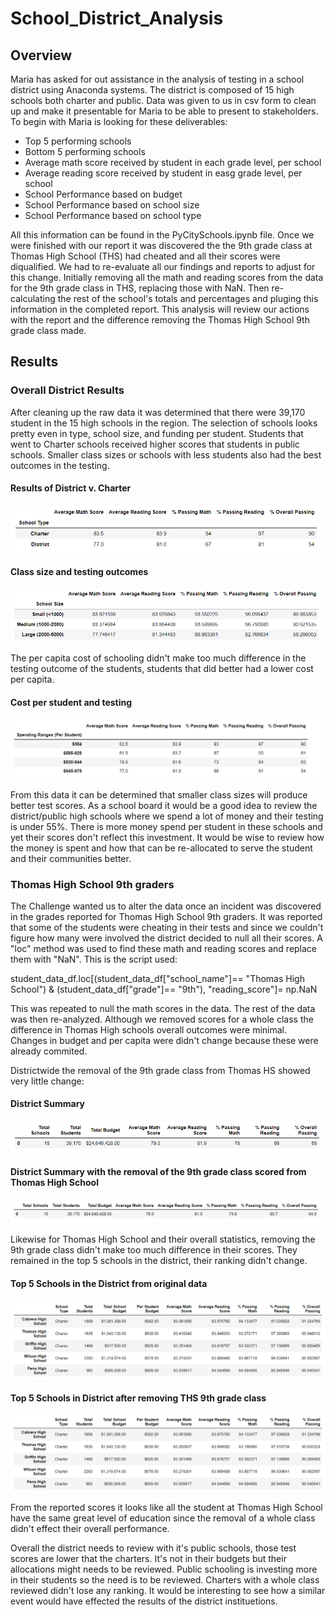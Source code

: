 # School_District_Analysis

## Overview
Maria has asked for out assistance in the analysis of testing in a school district using Anaconda systems. The district is composed of 15 high schools both charter and public. Data was given to us in csv form to clean up and make it presentable for Maria to be able to present to stakeholders. To begin with Maria is looking for these deliverables:

- Top 5 performing schools
- Bottom 5 performing schools
- Average math score received by student in each grade level, per school
- Average reading score received by student in easg grade level, per school
- School Performance based on budget
- School Performance based on school size
- School Performance based on school type

All this information can be found in the PyCitySchools.ipynb file. Once we were finished with our report it was discovered the the 9th grade class at Thomas High School (THS) had cheated and all their scores were diqualified. We had to re-evaluate all our findings and reports to adjust for this change. Initially removing all the math and reading scores from the data for the 9th grade class in THS, replacing those with NaN. Then re-calculating the rest of the school's totals and percentages and pluging this information in the completed report. This analysis will review our actions with the report and the difference removing the Thomas High School 9th grade class made.

## Results

### Overall District Results
After cleaning up the raw data it was determined that there were 39,170 student in the 15 high schools in the region. The selection of schools looks pretty even in type, school size, and funding per student. Students that went to Charter schools received higher scores that students in public schools. Smaller class sizes or schools with less students also had the best outcomes in the testing. 

#### Results of District v. Charter
![image](Resources/districtvcharter_original.png)

#### Class size and testing outcomes
![image](Resources/original_classsize.png)

The per capita cost of schooling didn't make too much difference in the testing outcome of the students, students that did better had a lower cost per capita.

#### Cost per student and testing
![image](Resources/SpendingRange.png)

From this data it can be determined that smaller class sizes will produce better test scores. As a school board it would be a good idea to review the district/public high schools where we spend a lot of money and their testing is under 55%. There is more money spend per student in these schools and yet their scores don't reflect this investment. It would be wise to review how the money is spent and how that can be re-allocated to serve the student and their communities better. 

### Thomas High School 9th graders
The Challenge wanted us to alter the data once an incident was discovered in the grades reported for Thomas High School 9th graders. It was reported that some of the students were cheating in their tests and since we couldn't figure how many were involved the district decided to null all their scores. A "loc" method was used to find these math and reading scores and replace them with "NaN". This is the script used:

student_data_df.loc[(student_data_df["school_name"]== "Thomas High School") & (student_data_df["grade"]== "9th"), "reading_score"]= np.NaN

This was repeated to null the math scores in the data. The rest of the data was then re-analyzed. Although we removed scores for a whole class the difference in Thomas High schools overall outcomes were minimal. Changes in budget and per capita were didn't change because these were already commited. 

Districtwide the removal of the 9th grade class from Thomas HS showed very little change:
#### District Summary
![image](Resources/districtsummary_results2.png)

#### District Summary with the removal of the 9th grade class scored from Thomas High School
![image](Resources/districtsummary_nan2.png)

Likewise for Thomas High School and their overall statistics, removing the 9th grade class didn't make too much difference in their scores.  They remained in the top 5 schools in the district, their ranking didn't change.

#### Top 5 Schools in the District from original data
![image](Resources/top5.png)

#### Top 5 Schools in District after removing THS 9th grade class
![image](Resources/top5_NaN.png)

From the reported scores it looks like all the student at Thomas High School have the same great level of education since the removal of a whole class didn't effect their overall performance. 

Overall the district needs to review with it's public schools, those test scores are lower that the charters. It's not in their budgets but their allocations might needs to be reviewed. Public schooling is investing more in their students so the need is to be reviewed. Charters with a whole class reviewed didn't lose any ranking. It would be interesting to see how a similar event would have effected the results of the district instituetions. 
